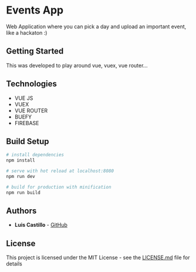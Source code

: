 # Events App

Web Application where you can pick a day and upload an important event, like a hackaton :)

## Getting Started

This was developed to play around vue, vuex, vue router...

## Technologies

* VUE JS
* VUEX
* VUE ROUTER
* BUEFY
* FIREBASE

## Build Setup

``` bash
# install dependencies
npm install

# serve with hot reload at localhost:8080
npm run dev

# build for production with minification
npm run build
```

## Authors

* **Luis Castillo** - [GitHub](https://github.com/CastilloLuis)

## License

This project is licensed under the MIT License - see the [LICENSE.md](LICENSE.md) file for details
